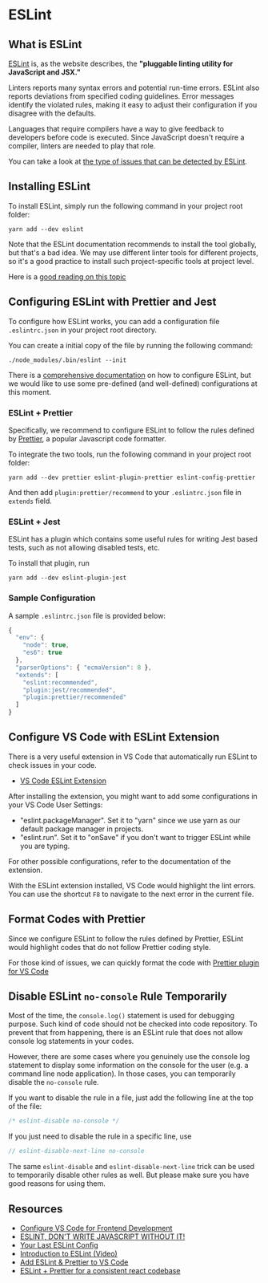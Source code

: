 # ESLint

## What is ESLint

[ESLint](https://eslint.org/) is, as the website describes, the **"pluggable linting utility for JavaScript and JSX."**

Linters reports many syntax errors and potential run-time errors. ESLint also reports deviations from specified coding guidelines. Error messages identify the violated rules, making it easy to adjust their configuration if you disagree with the defaults.

Languages that require compilers have a way to give feedback to developers before code is executed. Since JavaScript doesn't require a compiler, linters are needed to play that role.

You can take a look at [the type of issues that can be detected by ESLint](https://eslint.org/docs/rules/).

## Installing ESLint

To install ESLint, simply run the following command in your project root folder:

```text
yarn add --dev eslint
```

Note that the ESLint documentation recommends to install the tool globally, but that's a bad idea. We may use different linter tools for different projects, so it's a good practice to install such project-specific tools at project level.

Here is a [good reading on this topic](http://ericlathrop.com/2017/05/the-problem-with-npm-install-global/)

## Configuring ESLint with Prettier and Jest

To configure how ESLint works, you can add a configuration file `.eslintrc.json` in your project root directory.

You can create a initial copy of the file by running the following command:

```text
./node_modules/.bin/eslint --init
```

There is a [comprehensive documentation](https://eslint.org/docs/user-guide/configuring) on how to configure ESLint, but we would like to use some pre-defined \(and well-defined\) configurations at this moment.

### ESLint + Prettier

Specifically, we recommend to configure ESLint to follow the rules defined by [Prettier](https://prettier.io/), a popular Javascript code formatter.

To integrate the two tools, run the following command in your project root folder:

```text
yarn add --dev prettier eslint-plugin-prettier eslint-config-prettier
```

And then add `plugin:prettier/recommend` to your `.eslintrc.json` file in `extends` field.

### ESLint + Jest

ESLint has a plugin which contains some useful rules for writing Jest based tests, such as not allowing disabled tests, etc.

To install that plugin, run

```text
yarn add --dev eslint-plugin-jest
```

### Sample Configuration

A sample `.eslintrc.json` file is provided below:

```javascript
{
  "env": {
    "node": true,
    "es6": true
  },
  "parserOptions": { "ecmaVersion": 8 },
  "extends": [
    "eslint:recommended",
    "plugin:jest/recommended",
    "plugin:prettier/recommended"
  ]
}
```

## Configure VS Code with ESLint Extension

There is a very useful extension in VS Code that automatically run ESLint to check issues in your code.

* [VS Code ESLint Extension](https://marketplace.visualstudio.com/items?itemName=dbaeumer.vscode-eslint)

After installing the extension, you might want to add some configurations in your VS Code User Settings:

* "eslint.packageManager". Set it to "yarn" since we use yarn as our default package manager in projects.
* "eslint.run". Set it to "onSave" if you don't want to trigger ESLint while you are typing.

For other possible configurations, refer to the documentation of the extension.

With the ESLint extension installed, VS Code would highlight the lint errors. You can use the shortcut `F8` to navigate to the next error in the current file.

## Format Codes with Prettier

Since we configure ESLint to follow the rules defined by Prettier, ESLint would highlight codes that do not follow Prettier coding style.

For those kind of issues, we can quickly format the code with [Prettier plugin for VS Code](https://marketplace.visualstudio.com/items?itemName=esbenp.prettier-vscode)

## Disable ESLint `no-console` Rule Temporarily

Most of the time, the `console.log()` statement is used for debugging purpose. Such kind of code should not be checked into code repository. To prevent that from happening, there is an ESLint rule that does not allow console log statements in your codes.

However, there are some cases where you genuinely use the console log statement to display some information on the console for the user \(e.g. a command line node application\). In those cases, you can temporarily disable the `no-console` rule.

If you want to disable the rule in a file, just add the following line at the top of the file:

```javascript
/* eslint-disable no-console */
```

If you just need to disable the rule in a specific line, use

```javascript
// eslint-disable-next-line no-console
```

The same `eslint-disable` and `eslint-disable-next-line` trick can be used to temporarily disable other rules as well. But please make sure you have good reasons for using them.

## Resources

* [Configure VS Code for Frontend Development](https://itnext.io/create-react-app-with-vs-code-1913321b48d)
* [ESLINT, DON'T WRITE JAVASCRIPT WITHOUT IT!](https://objectcomputing.com/resources/publications/sett/january-2017-eslint-dont-write-javascript-without-it/)
* [Your Last ESLint Config](https://medium.com/@netczuk/your-last-eslint-config-9e35bace2f99)
* [Introduction to ESLint \(Video\)](https://www.youtube.com/watch?v=lQzmfnvcmvc)
* [Add ESLint & Prettier to VS Code](https://www.youtube.com/watch?v=bfyI9yl3qfE)
* [ESLint + Prettier for a consistent react codebase](https://blog.gojekengineering.com/eslint-prettier-for-a-consistent-react-codebase-eaa673debb1d)

